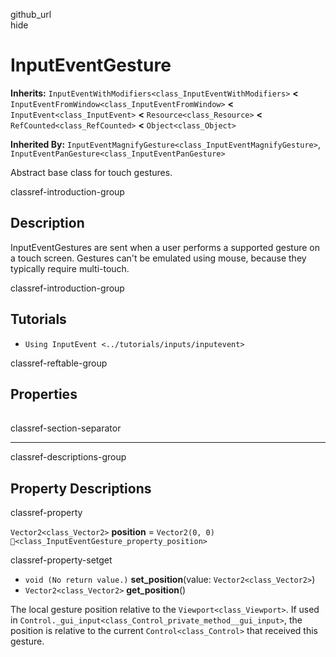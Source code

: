 github\_url  
hide

# InputEventGesture

**Inherits:** `InputEventWithModifiers<class_InputEventWithModifiers>`
**&lt;** `InputEventFromWindow<class_InputEventFromWindow>` **&lt;**
`InputEvent<class_InputEvent>` **&lt;** `Resource<class_Resource>`
**&lt;** `RefCounted<class_RefCounted>` **&lt;** `Object<class_Object>`

**Inherited By:**
`InputEventMagnifyGesture<class_InputEventMagnifyGesture>`,
`InputEventPanGesture<class_InputEventPanGesture>`

Abstract base class for touch gestures.

classref-introduction-group

## Description

InputEventGestures are sent when a user performs a supported gesture on
a touch screen. Gestures can't be emulated using mouse, because they
typically require multi-touch.

classref-introduction-group

## Tutorials

-   `Using InputEvent <../tutorials/inputs/inputevent>`

classref-reftable-group

## Properties

<table>
<tbody>
<tr>
</tr>
</tbody>
</table>

classref-section-separator

------------------------------------------------------------------------

classref-descriptions-group

## Property Descriptions

classref-property

`Vector2<class_Vector2>` **position** = `Vector2(0, 0)`
`🔗<class_InputEventGesture_property_position>`

classref-property-setget

-   `void (No return value.)` **set\_position**(value:
    `Vector2<class_Vector2>`)
-   `Vector2<class_Vector2>` **get\_position**()

The local gesture position relative to the `Viewport<class_Viewport>`.
If used in
`Control._gui_input<class_Control_private_method__gui_input>`, the
position is relative to the current `Control<class_Control>` that
received this gesture.
